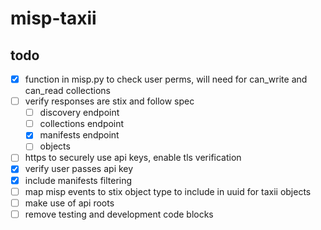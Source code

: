 # misp-taxii

## todo
- [x] function in misp.py to check user perms, will need for can_write and can_read collections
- [ ] verify responses are stix and follow spec
  - [ ] discovery endpoint
  - [ ] collections endpoint
  - [x] manifests endpoint
  - [ ] objects
- [ ] https to securely use api keys, enable tls verification
- [x] verify user passes api key
- [x] include manifests filtering
- [ ] map misp events to stix object type to include in uuid for taxii objects
- [ ] make use of api roots
- [ ] remove testing and development code blocks